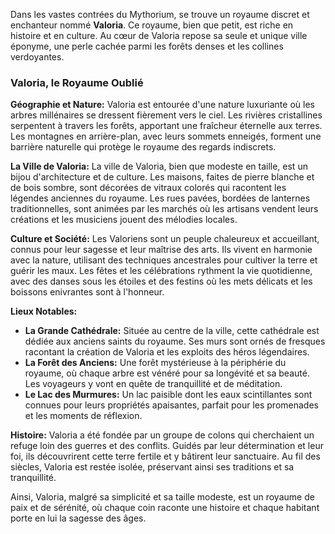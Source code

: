 Dans les vastes contrées du Mythorium, se trouve un royaume discret et enchanteur nommé **Valoria**. Ce royaume, bien que petit, est riche en histoire et en culture. Au cœur de Valoria repose sa seule et unique ville éponyme, une perle cachée parmi les forêts denses et les collines verdoyantes.

### Valoria, le Royaume Oublié

**Géographie et Nature:**
Valoria est entourée d'une nature luxuriante où les arbres millénaires se dressent fièrement vers le ciel. Les rivières cristallines serpentent à travers les forêts, apportant une fraîcheur éternelle aux terres. Les montagnes en arrière-plan, avec leurs sommets enneigés, forment une barrière naturelle qui protège le royaume des regards indiscrets.

**La Ville de Valoria:**
La ville de Valoria, bien que modeste en taille, est un bijou d'architecture et de culture. Les maisons, faites de pierre blanche et de bois sombre, sont décorées de vitraux colorés qui racontent les légendes anciennes du royaume. Les rues pavées, bordées de lanternes traditionnelles, sont animées par les marchés où les artisans vendent leurs créations et les musiciens jouent des mélodies locales.

**Culture et Société:**
Les Valoriens sont un peuple chaleureux et accueillant, connus pour leur sagesse et leur maîtrise des arts. Ils vivent en harmonie avec la nature, utilisant des techniques ancestrales pour cultiver la terre et guérir les maux. Les fêtes et les célébrations rythment la vie quotidienne, avec des danses sous les étoiles et des festins où les mets délicats et les boissons enivrantes sont à l'honneur.

**Lieux Notables:**
- **La Grande Cathédrale:** Située au centre de la ville, cette cathédrale est dédiée aux anciens saints du royaume. Ses murs sont ornés de fresques racontant la création de Valoria et les exploits des héros légendaires.
- **La Forêt des Anciens:** Une forêt mystérieuse à la périphérie du royaume, où chaque arbre est vénéré pour sa longévité et sa beauté. Les voyageurs y vont en quête de tranquillité et de méditation.
- **Le Lac des Murmures:** Un lac paisible dont les eaux scintillantes sont connues pour leurs propriétés apaisantes, parfait pour les promenades et les moments de réflexion.

**Histoire:**
Valoria a été fondée par un groupe de colons qui cherchaient un refuge loin des guerres et des conflits. Guidés par leur détermination et leur foi, ils découvrirent cette terre fertile et y bâtirent leur sanctuaire. Au fil des siècles, Valoria est restée isolée, préservant ainsi ses traditions et sa tranquillité.

Ainsi, Valoria, malgré sa simplicité et sa taille modeste, est un royaume de paix et de sérénité, où chaque coin raconte une histoire et chaque habitant porte en lui la sagesse des âges.